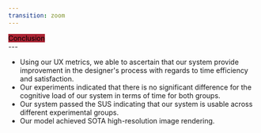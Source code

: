 ```yaml
---
transition: zoom
---
```



<div style="text-align: left">
    <mark style="background-color: #ab2333!important"> 
        Conclusion
    </mark> 
</div>
---

- Using our UX metrics, we able to ascertain that our system provide improvement in the designer's process with regards to time efficiency and satisfaction.
- Our experiments indicated that there is no significant difference for the cognitive load of our system in terms of time for both groups. 
- Our system passed the SUS indicating that our system is usable across different experimental groups. 
- Our model achieved SOTA high-resolution image rendering. 